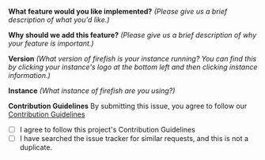 <!-- 💖 Thanks for taking the time to fill out this bug report!
💁 Having trouble with deployment? [Ask the support chat.](https://matrix.to/#/%23firefish:matrix.fedibird.com)
🔒 Found a security vulnerability? [Please disclose it responsibly.](https://firefish.dev/firefish/firefish/-/blob/develop/SECURITY.md)
🤝 By submitting this feature request, you agree to follow our [Contribution Guidelines.](https://firefish.dev/firefish/firefish/-/blob/develop/CONTRIBUTING.md) -->

**What feature would you like implemented?** _(Please give us a brief description of what you'd like.)_

**Why should we add this feature?** _(Please give us a brief description of why your feature is important.)_

**Version** _(What version of firefish is your instance running? You can find this by clicking your instance's logo at the bottom left and then clicking instance information.)_

**Instance** _(What instance of firefish are you using?)_

**Contribution Guidelines**
By submitting this issue, you agree to follow our [Contribution Guidelines](https://firefish.dev/firefish/firefish/-/blob/develop/CONTRIBUTING.md)
- [ ] I agree to follow this project's Contribution Guidelines
- [ ] I have searched the issue tracker for similar requests, and this is not a duplicate.
